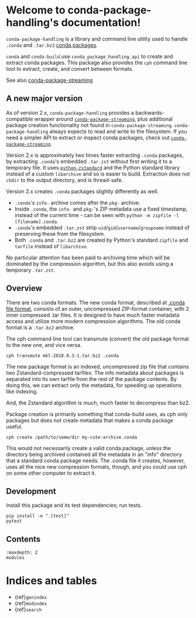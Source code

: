 # Welcome to conda-package-handling's documentation!

`conda-package-handling` is a library and command line utility used to handle
`.conda` and `.tar.bz2` [conda
packages](https://docs.conda.io/projects/conda/en/latest/user-guide/concepts/packages.html).

`conda` and `conda-build` use `conda_package_handling.api` to create and extract
conda packages. This package also provides the `cph` command line tool to
extract, create, and convert between formats.

See also
[conda-package-streaming](https://github.com/conda-incubator/conda-package-streaming)

## A new major version

As of version 2.x, `conda-package-handling` provides a backwards-compatible
wrapper around
[`conda-package-streaming`](https://conda.github.io/conda-package-streaming/),
plus additional package creation functionality not found in
`conda-package-streaming`. `conda-package-handling` always expects to read and
write to the filesystem. If you need a simpler API to extract or inspect conda
packages, check out
[`conda-package-streaming`](https://conda.github.io/conda-package-streaming/).

Version 2.x is approximately two times faster extracting `.conda` packages, by
extracting `.conda`'s embedded `.tar.zst` without first writing it to a
temporary file. It uses
[`python-zstandard`](https://github.com/indygreg/python-zstandard) and the
Python standard library instead of a custom `libarchive` and so is easier to
build. Extraction does not `chdir` to the output directory, and is thread-safe.

Version 2.x creates `.conda` packages slightly differently as well.

* `.conda`'s `info-` archive comes after the `pkg-` archive.
* Inside `.conda`, the `info-` and `pkg-`'s ZIP metadata use a fixed timestamp,
  instead of the current time - can be seen with `python -m zipfile -l
  [filename].conda`.
* `.conda`'s embedded `.tar.zst` strip `uid`/`gid`/`username`/`groupname`
  instead of preserving these from the filesystem.
* Both `.conda` and `.tar.bz2` are created by Python's standard `zipfile` and
  `tarfile` instead of `libarchive`.

No particular attention has been paid to archiving time which will be dominated
by the compression algorithm, but this also avoids using a temporary `.tar.zst`.

## Overview

There are two conda formats. The new conda format, described at [.conda file
format](https://docs.conda.io/projects/conda/en/latest/user-guide/concepts/packages.html?highlight=format#conda-file-format),
consists of an outer, uncompressed ZIP-format container, with 2 inner compressed
.tar files. It is designed to have much faster metadata access and utilize more
modern compression algorithms. The old conda format is a `.tar.bz2` archive.

The cph command line tool can transmute (convert) the old package format to the
new one, and vice versa.

```
cph transmute mkl-2018.0.3-1.tar.bz2 .conda
```

The new package format is an indexed, uncompressed zip file that contains two
Zstandard-compressed tarfiles. The info metadata about packages is separated
into its own tarfile from the rest of the package contents. By doing this, we
can extract only the metadata, for speeding up operations like indexing.

And, the Zstandard algorithm is much, much faster to decompress than bz2.

Package creation is primarily something that conda-build uses, as cph only
packages but does not create metadata that makes a conda package useful.

```
cph create /path/to/some/dir my-cute-archive.conda
```

This would not necessarily create a valid conda package, unless the directory
being archived contained all the metadata in an "info" directory that a standard
conda package needs. The .conda file it creates, however, uses all the nice new
compression formats, though, and you could use cph on some other computer to
extract it.

## Development

Install this package and its test dependencies; run tests.

```
pip install -e ".[test]"
pytest
```

## Contents

```{toctree}
:maxdepth: 2
modules
```

# Indices and tables

- {ref}`genindex`
- {ref}`modindex`
- {ref}`search`
